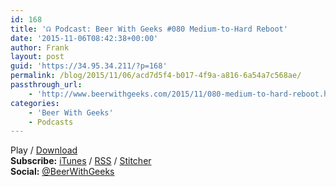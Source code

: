 ```yaml
---
id: 168
title: '☊ Podcast: Beer With Geeks #080 Medium-to-Hard Reboot'
date: '2015-11-06T08:42:38+00:00'
author: Frank
layout: post
guid: 'https://34.95.34.211/?p=168'
permalink: /blog/2015/11/06/acd7d5f4-b017-4f9a-a816-6a54a7c568ae/
passthrough_url:
    - 'http://www.beerwithgeeks.com/2015/11/080-medium-to-hard-reboot.html'
categories:
    - 'Beer With Geeks'
    - Podcasts
---
```


<div class="
          image-block-outer-wrapper
          layout-caption-below
          design-layout-inline
          
          
          
        " data-test="image-block-inline-outer-wrapper"><figure class="
              sqs-block-image-figure
              intrinsic
            " style="max-width:250px;"><div class="image-block-wrapper" data-animation-override="" data-animation-role="image"><div class="sqs-image-shape-container-element
              
          
        
              has-aspect-ratio
            " style="
                position: relative;
                
                  padding-bottom:100%;
                
                overflow: hidden;
              "><noscript>![](https://images.squarespace-cdn.com/content/v1/5070e334e4b00907bc18faef/1447635117118-JWB7XA80HVMR6RZ4MKS9/image-asset.jpeg)</noscript>![](https://images.squarespace-cdn.com/content/v1/5070e334e4b00907bc18faef/1447635117118-JWB7XA80HVMR6RZ4MKS9/image-asset.jpeg)</div></div></figure></div>It’s Bond season! With a new Bond film in theaters, Tim and Frank look back at the Daniel Craig era so far. Is Casino Royale a hard reboot, or does it follow previous Bond continuity?

**Podcast:** [Play](http://www.podtrac.com/pts/redirect.mp3/archive.org/download/BWG080/BWG080.mp3) / [Download](http://www.podtrac.com/pts/redirect.mp3/archive.org/download/BWG080/BWG080.mp3)  
**Subscribe:** [iTunes](https://itunes.apple.com/us/podcast/beer-with-geeks/id910485914?mt=2) / [RSS](http://feeds.feedburner.com/beerwithgeeks) / [Stitcher](http://www.stitcher.com/podcast/beer-with-geeks)  
**Social:** [@BeerWithGeeks](https://twitter.com/beerwithgeeks)